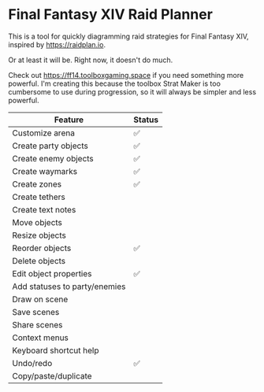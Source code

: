 # Final Fantasy XIV Raid Planner

This is a tool for quickly diagramming raid strategies for Final Fantasy XIV,
inspired by https://raidplan.io.

Or at least it will be. Right now, it doesn't do much.

Check out https://ff14.toolboxgaming.space if you need something more powerful.
I'm creating this because the toolbox Strat Maker is too cumbersome to use during
progression, so it will always be simpler and less powerful.

| Feature                       | Status |
| ----------------------------- | ------ |
| Customize arena               | ✅     |
| Create party objects          | ✅     |
| Create enemy objects          | ✅     |
| Create waymarks               | ✅     |
| Create zones                  | ✅     |
| Create tethers                |        |
| Create text notes             |        |
| Move objects                  |        |
| Resize objects                |        |
| Reorder objects               | ✅     |
| Delete objects                |        |
| Edit object properties        | ✅     |
| Add statuses to party/enemies |        |
| Draw on scene                 |        |
| Save scenes                   |        |
| Share scenes                  |        |
| Context menus                 |        |
| Keyboard shortcut help        |        |
| Undo/redo                     | ✅     |
| Copy/paste/duplicate          |        |

